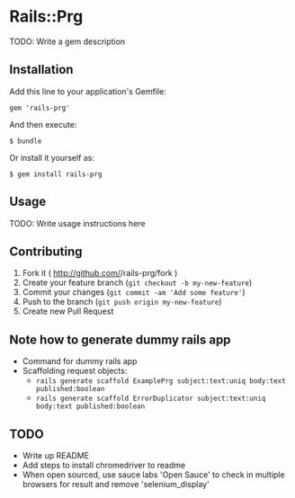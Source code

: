 # Rails::Prg

TODO: Write a gem description

## Installation

Add this line to your application's Gemfile:

    gem 'rails-prg'

And then execute:

    $ bundle

Or install it yourself as:

    $ gem install rails-prg

## Usage

TODO: Write usage instructions here

## Contributing

1. Fork it ( http://github.com/<my-github-username>/rails-prg/fork )
2. Create your feature branch (`git checkout -b my-new-feature`)
3. Commit your changes (`git commit -am 'Add some feature'`)
4. Push to the branch (`git push origin my-new-feature`)
5. Create new Pull Request


## Note how to generate dummy rails app

  * Command for dummy rails app
  * Scaffolding request objects:
    * `rails generate scaffold ExamplePrg subject:text:uniq body:text published:boolean`
    * `rails generate scaffold ErrorDuplicator subject:text:uniq body:text published:boolean`

## TODO
  * Write up README
  * Add steps to install chromedriver to readme
  * When open sourced, use sauce labs 'Open Sauce' to check in multiple browsers for result and remove 'selenium_display'
